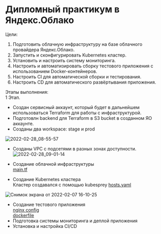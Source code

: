 # Дипломный практикум в Яндекс.Облако  
Цели:   
1. Подготовить облачную инфраструктуру на базе облачного провайдера Яндекс.Облако.   
2. Запустить и сконфигурировать Kubernetes кластер.   
3. Установить и настроить систему мониторинга.   
4. Настроить и автоматизировать сборку тестового приложения с использованием Docker-контейнеров.   
5. Настроить CI для автоматической сборки и тестирования.   
6. Настроить CD для автоматического развёртывания приложения.   


Этапы выполнения:   
1 Этап.
- Создан сервисный аккаунт, который будет в дальнейшем использоваться Terraform для работы с инфраструктурой.   
- Подготовлн backend для Terraform в S3 bucket в созданном ЯО аккаунте.   
- Созданы два workspace: stage и prod   

![2022-02-28_08-55-57](https://user-images.githubusercontent.com/78191008/155921600-876e1a7a-afc9-4b01-b025-fc66e75ff5e1.png)

- Созданы VPC с подсетями в разных зонах доступности.
![2022-02-28_09-01-14](https://user-images.githubusercontent.com/78191008/155921979-126a64bc-e35c-47e6-9067-c598d8378d12.png)

- Создание облачной инфраструктуры   
[main.tf](https://github.com/Kostromin-Mixa/diplom/blob/main/main.tf)   
- Создание Kubernetes кластера   
Кластер создавался с помощью kubesprey [hosts.yaml](https://github.com/Kostromin-Mixa/diplom/blob/main/hosts.yaml)   

![Снимок экрана от 2022-02-07 16-10-25](https://user-images.githubusercontent.com/78191008/152777542-e82ee67b-ecfa-48a1-a7ae-c16c3bb49b85.png)

- Создание тестового приложения   
[nginx config](https://github.com/Kostromin-Mixa/diplom/blob/main/config)   
[dockerfile](https://github.com/Kostromin-Mixa/diplom/blob/main/dockerfile)   
- Подготовка cистемы мониторинга и деплой приложения   
- Установка и настройка CI/CD   

